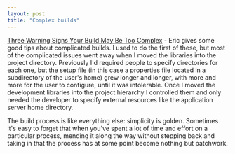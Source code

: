 ```yaml
---
layout: post
title: "Complex builds"
---
```




<a href="http://www.freeroller.net/page/ericfj/20030318#html_head_head_body_i">Three Warning Signs Your Build May Be Too Complex</a> - Eric gives some good tips about complicated builds. I used to do the first of these, but most of the complicated issues went away when I moved the libraries into the project directory. Previously I'd required people to specify directories for each one, but the setup file (in this case a properties file located in a subdirectory of the user's home) grew longer and longer, with more and more for the user to configure, until it was intolerable. Once I moved the development libraries into the project hierarchy I controlled them and only needed the developer to specify external resources like the application server home directory.

<p>The build process is like everything else: simplicity is golden. Sometimes it's easy to forget that when you've spent a lot of time and effort on a particular process, mending it along the way without stepping back and taking in that the process has at some point become nothing but patchwork.</p>


